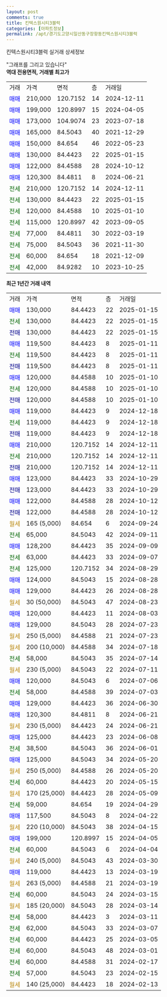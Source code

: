 ```yaml
---
layout: post
comments: true
title: 킨텍스원시티3블럭
categories: [아파트정보]
permalink: /apt/경기도고양시일산동구장항동킨텍스원시티3블럭
---
```


킨텍스원시티3블럭 실거래 상세정보

<script type="text/javascript">
  google.charts.load('current', {'packages':['line', 'corechart']});
  google.charts.setOnLoadCallback(drawChart);

  function drawChart() {
    var data = new google.visualization.DataTable();
    data.addColumn('date', '거래일');
    data.addColumn('number', "매매");
    data.addColumn('number', "전세");
    data.addColumn('number', "전매");

    data.addRows([[new Date(Date.parse("2025-01-15")), 130000, null, null], [new Date(Date.parse("2025-01-15")), null, 130000, null], [new Date(Date.parse("2025-01-15")), null, null, 130000], [new Date(Date.parse("2025-01-11")), 119500, null, null], [new Date(Date.parse("2025-01-11")), null, 119500, null], [new Date(Date.parse("2025-01-11")), null, null, 119500], [new Date(Date.parse("2025-01-10")), 120000, null, null], [new Date(Date.parse("2025-01-10")), null, 120000, null], [new Date(Date.parse("2025-01-10")), null, null, 120000], [new Date(Date.parse("2024-12-18")), 119000, null, null], [new Date(Date.parse("2024-12-18")), null, 119000, null], [new Date(Date.parse("2024-12-18")), null, null, 119000], [new Date(Date.parse("2024-12-11")), 210000, null, null], [new Date(Date.parse("2024-12-11")), null, 210000, null], [new Date(Date.parse("2024-12-11")), null, null, 210000], [new Date(Date.parse("2024-10-29")), 123000, null, null], [new Date(Date.parse("2024-10-29")), null, null, 123000], [new Date(Date.parse("2024-10-12")), 122000, null, null], [new Date(Date.parse("2024-10-12")), null, null, 122000], [new Date(Date.parse("2024-09-24")), null, null, null], [new Date(Date.parse("2024-09-11")), null, 65000, null], [new Date(Date.parse("2024-09-09")), 128200, null, null], [new Date(Date.parse("2024-09-07")), null, 63000, null], [new Date(Date.parse("2024-08-29")), null, 125000, null], [new Date(Date.parse("2024-08-28")), 124000, null, null], [new Date(Date.parse("2024-08-28")), 129000, null, null], [new Date(Date.parse("2024-08-23")), null, null, null], [new Date(Date.parse("2024-08-03")), 120000, null, null], [new Date(Date.parse("2024-07-23")), 129000, null, null], [new Date(Date.parse("2024-07-23")), null, null, null], [new Date(Date.parse("2024-07-18")), null, null, null], [new Date(Date.parse("2024-07-14")), null, 58000, null], [new Date(Date.parse("2024-07-11")), null, null, null], [new Date(Date.parse("2024-07-06")), 120000, null, null], [new Date(Date.parse("2024-07-03")), null, 58000, null], [new Date(Date.parse("2024-06-30")), 129000, null, null], [new Date(Date.parse("2024-06-21")), 120300, null, null], [new Date(Date.parse("2024-06-21")), null, null, null], [new Date(Date.parse("2024-06-08")), 125000, null, null], [new Date(Date.parse("2024-06-01")), null, 38500, null], [new Date(Date.parse("2024-05-20")), 125000, null, null], [new Date(Date.parse("2024-05-20")), null, null, null], [new Date(Date.parse("2024-05-15")), null, 60000, null], [new Date(Date.parse("2024-05-09")), null, null, null], [new Date(Date.parse("2024-04-29")), null, 59000, null], [new Date(Date.parse("2024-04-22")), 117500, null, null], [new Date(Date.parse("2024-04-15")), null, null, null], [new Date(Date.parse("2024-04-05")), 199000, null, null], [new Date(Date.parse("2024-04-04")), null, 60000, null], [new Date(Date.parse("2024-03-30")), null, null, null], [new Date(Date.parse("2024-03-19")), 119000, null, null], [new Date(Date.parse("2024-03-19")), null, null, null], [new Date(Date.parse("2024-03-15")), null, 60000, null], [new Date(Date.parse("2024-03-14")), null, null, null], [new Date(Date.parse("2024-03-11")), null, 58000, null], [new Date(Date.parse("2024-03-07")), null, 62000, null], [new Date(Date.parse("2024-03-05")), null, 60000, null], [new Date(Date.parse("2024-03-01")), null, 60000, null], [new Date(Date.parse("2024-02-17")), null, 60000, null], [new Date(Date.parse("2024-02-15")), null, 57000, null], [new Date(Date.parse("2024-02-13")), null, null, null]]);

    var options = {
      hAxis: {
        format: 'yyyy/MM/dd'
      },    
      lineWidth: 0,
      pointsVisible: true,    
      title: '최근 1년간 유형별 실거래가 분포',
      legend: { position: 'bottom' }
    };

    var formatter = new google.visualization.NumberFormat({pattern:'###,###'} );
    formatter.format(data, 1);
    formatter.format(data, 2);
    
    setTimeout(function() {
        var chart = new google.visualization.LineChart(document.getElementById('columnchart_material'));
        chart.draw(data, (options));
        document.getElementById('loading').style.display = 'none';
    }, 200);
  }
</script>


<div id="loading" style="z-index:20; display: block; margin-left: 0px">"그래프를 그리고 있습니다"</div>
<div id="columnchart_material" style="width: 95%; margin-left: 0px; display: block"></div>
<!-- contents start -->
<b>역대 전용면적, 거래별 최고가</b>
<table class="sortable">
    <tr>
      <td>거래</td>
      <td>가격</td>
      <td>면적</td>
      <td>층</td>
      <td>거래일</td>
    </tr>
        <tr>
          <td><a style="color: blue">매매</a></td>
          <td>210,000</td>
          <td>120.7152</td>
          <td>14</td>
          <td>2024-12-11</td>
        </tr>            <tr>
          <td><a style="color: blue">매매</a></td>
          <td>199,000</td>
          <td>120.8997</td>
          <td>15</td>
          <td>2024-04-05</td>
        </tr>            <tr>
          <td><a style="color: blue">매매</a></td>
          <td>173,000</td>
          <td>104.9074</td>
          <td>23</td>
          <td>2023-07-18</td>
        </tr>            <tr>
          <td><a style="color: blue">매매</a></td>
          <td>165,000</td>
          <td>84.5043</td>
          <td>40</td>
          <td>2021-12-29</td>
        </tr>            <tr>
          <td><a style="color: blue">매매</a></td>
          <td>150,000</td>
          <td>84.654</td>
          <td>46</td>
          <td>2022-05-23</td>
        </tr>            <tr>
          <td><a style="color: blue">매매</a></td>
          <td>130,000</td>
          <td>84.4423</td>
          <td>22</td>
          <td>2025-01-15</td>
        </tr>            <tr>
          <td><a style="color: blue">매매</a></td>
          <td>122,000</td>
          <td>84.4588</td>
          <td>28</td>
          <td>2024-10-12</td>
        </tr>            <tr>
          <td><a style="color: blue">매매</a></td>
          <td>120,300</td>
          <td>84.4811</td>
          <td>8</td>
          <td>2024-06-21</td>
        </tr>        
        <tr>
              <td><a style="color: darkgreen">전세</a></td>
              <td>210,000</td>
              <td>120.7152</td>
              <td>14</td>
              <td>2024-12-11</td>
            </tr>            <tr>
              <td><a style="color: darkgreen">전세</a></td>
              <td>130,000</td>
              <td>84.4423</td>
              <td>22</td>
              <td>2025-01-15</td>
            </tr>            <tr>
              <td><a style="color: darkgreen">전세</a></td>
              <td>120,000</td>
              <td>84.4588</td>
              <td>10</td>
              <td>2025-01-10</td>
            </tr>            <tr>
              <td><a style="color: darkgreen">전세</a></td>
              <td>115,000</td>
              <td>120.8997</td>
              <td>42</td>
              <td>2023-09-05</td>
            </tr>            <tr>
              <td><a style="color: darkgreen">전세</a></td>
              <td>77,000</td>
              <td>84.4811</td>
              <td>30</td>
              <td>2022-03-19</td>
            </tr>            <tr>
              <td><a style="color: darkgreen">전세</a></td>
              <td>75,000</td>
              <td>84.5043</td>
              <td>36</td>
              <td>2021-11-30</td>
            </tr>            <tr>
              <td><a style="color: darkgreen">전세</a></td>
              <td>60,000</td>
              <td>84.654</td>
              <td>18</td>
              <td>2021-12-09</td>
            </tr>            <tr>
              <td><a style="color: darkgreen">전세</a></td>
              <td>42,000</td>
              <td>84.9282</td>
              <td>10</td>
              <td>2023-10-25</td>
            </tr>        
    
</table>

<b>최근 1년간 거래 내역</b>

<table class="sortable">
    <tr>
      <td>거래</td>
      <td>가격</td>
      <td>면적</td>
      <td>층</td>
      <td>거래일</td>
    </tr>
    <tr>
      <td><a style="color: blue">매매</a></td>
      <td>130,000</td>
      <td>84.4423</td>
      <td>22</td>
      <td>2025-01-15</td>
    </tr>          <tr>
      <td><a style="color: darkgreen">전세</a></td>
      <td>130,000</td>
      <td>84.4423</td>
      <td>22</td>
      <td>2025-01-15</td>
    </tr>          <tr>
      <td><a style="color: darkblue">전매</a></td>
      <td>130,000</td>
      <td>84.4423</td>
      <td>22</td>
      <td>2025-01-15</td>
    </tr>          <tr>
      <td><a style="color: blue">매매</a></td>
      <td>119,500</td>
      <td>84.4423</td>
      <td>8</td>
      <td>2025-01-11</td>
    </tr>          <tr>
      <td><a style="color: darkgreen">전세</a></td>
      <td>119,500</td>
      <td>84.4423</td>
      <td>8</td>
      <td>2025-01-11</td>
    </tr>          <tr>
      <td><a style="color: darkblue">전매</a></td>
      <td>119,500</td>
      <td>84.4423</td>
      <td>8</td>
      <td>2025-01-11</td>
    </tr>          <tr>
      <td><a style="color: blue">매매</a></td>
      <td>120,000</td>
      <td>84.4588</td>
      <td>10</td>
      <td>2025-01-10</td>
    </tr>          <tr>
      <td><a style="color: darkgreen">전세</a></td>
      <td>120,000</td>
      <td>84.4588</td>
      <td>10</td>
      <td>2025-01-10</td>
    </tr>          <tr>
      <td><a style="color: darkblue">전매</a></td>
      <td>120,000</td>
      <td>84.4588</td>
      <td>10</td>
      <td>2025-01-10</td>
    </tr>          <tr>
      <td><a style="color: blue">매매</a></td>
      <td>119,000</td>
      <td>84.4423</td>
      <td>9</td>
      <td>2024-12-18</td>
    </tr>          <tr>
      <td><a style="color: darkgreen">전세</a></td>
      <td>119,000</td>
      <td>84.4423</td>
      <td>9</td>
      <td>2024-12-18</td>
    </tr>          <tr>
      <td><a style="color: darkblue">전매</a></td>
      <td>119,000</td>
      <td>84.4423</td>
      <td>9</td>
      <td>2024-12-18</td>
    </tr>          <tr>
      <td><a style="color: blue">매매</a></td>
      <td>210,000</td>
      <td>120.7152</td>
      <td>14</td>
      <td>2024-12-11</td>
    </tr>          <tr>
      <td><a style="color: darkgreen">전세</a></td>
      <td>210,000</td>
      <td>120.7152</td>
      <td>14</td>
      <td>2024-12-11</td>
    </tr>          <tr>
      <td><a style="color: darkblue">전매</a></td>
      <td>210,000</td>
      <td>120.7152</td>
      <td>14</td>
      <td>2024-12-11</td>
    </tr>          <tr>
      <td><a style="color: blue">매매</a></td>
      <td>123,000</td>
      <td>84.4423</td>
      <td>33</td>
      <td>2024-10-29</td>
    </tr>          <tr>
      <td><a style="color: darkblue">전매</a></td>
      <td>123,000</td>
      <td>84.4423</td>
      <td>33</td>
      <td>2024-10-29</td>
    </tr>          <tr>
      <td><a style="color: blue">매매</a></td>
      <td>122,000</td>
      <td>84.4588</td>
      <td>28</td>
      <td>2024-10-12</td>
    </tr>          <tr>
      <td><a style="color: darkblue">전매</a></td>
      <td>122,000</td>
      <td>84.4588</td>
      <td>28</td>
      <td>2024-10-12</td>
    </tr>          <tr>
      <td><a style="color: darkgoldenrod">월세</a></td>
      <td>165 (5,000)</td>
      <td>84.654</td>
      <td>6</td>
      <td>2024-09-24</td>
    </tr>          <tr>
      <td><a style="color: darkgreen">전세</a></td>
      <td>65,000</td>
      <td>84.5043</td>
      <td>42</td>
      <td>2024-09-11</td>
    </tr>          <tr>
      <td><a style="color: blue">매매</a></td>
      <td>128,200</td>
      <td>84.4423</td>
      <td>35</td>
      <td>2024-09-09</td>
    </tr>          <tr>
      <td><a style="color: darkgreen">전세</a></td>
      <td>63,000</td>
      <td>84.4423</td>
      <td>33</td>
      <td>2024-09-07</td>
    </tr>          <tr>
      <td><a style="color: darkgreen">전세</a></td>
      <td>125,000</td>
      <td>120.7152</td>
      <td>34</td>
      <td>2024-08-29</td>
    </tr>          <tr>
      <td><a style="color: blue">매매</a></td>
      <td>124,000</td>
      <td>84.5043</td>
      <td>15</td>
      <td>2024-08-28</td>
    </tr>          <tr>
      <td><a style="color: blue">매매</a></td>
      <td>129,000</td>
      <td>84.4423</td>
      <td>26</td>
      <td>2024-08-28</td>
    </tr>          <tr>
      <td><a style="color: darkgoldenrod">월세</a></td>
      <td>30 (50,000)</td>
      <td>84.5043</td>
      <td>47</td>
      <td>2024-08-23</td>
    </tr>          <tr>
      <td><a style="color: blue">매매</a></td>
      <td>120,000</td>
      <td>84.4423</td>
      <td>11</td>
      <td>2024-08-03</td>
    </tr>          <tr>
      <td><a style="color: blue">매매</a></td>
      <td>129,000</td>
      <td>84.5043</td>
      <td>28</td>
      <td>2024-07-23</td>
    </tr>          <tr>
      <td><a style="color: darkgoldenrod">월세</a></td>
      <td>250 (5,000)</td>
      <td>84.4588</td>
      <td>21</td>
      <td>2024-07-23</td>
    </tr>          <tr>
      <td><a style="color: darkgoldenrod">월세</a></td>
      <td>200 (10,000)</td>
      <td>84.4588</td>
      <td>34</td>
      <td>2024-07-18</td>
    </tr>          <tr>
      <td><a style="color: darkgreen">전세</a></td>
      <td>58,000</td>
      <td>84.5043</td>
      <td>35</td>
      <td>2024-07-14</td>
    </tr>          <tr>
      <td><a style="color: darkgoldenrod">월세</a></td>
      <td>230 (5,000)</td>
      <td>84.5043</td>
      <td>22</td>
      <td>2024-07-11</td>
    </tr>          <tr>
      <td><a style="color: blue">매매</a></td>
      <td>120,000</td>
      <td>84.5043</td>
      <td>6</td>
      <td>2024-07-06</td>
    </tr>          <tr>
      <td><a style="color: darkgreen">전세</a></td>
      <td>58,000</td>
      <td>84.4588</td>
      <td>39</td>
      <td>2024-07-03</td>
    </tr>          <tr>
      <td><a style="color: blue">매매</a></td>
      <td>129,000</td>
      <td>84.4423</td>
      <td>36</td>
      <td>2024-06-30</td>
    </tr>          <tr>
      <td><a style="color: blue">매매</a></td>
      <td>120,300</td>
      <td>84.4811</td>
      <td>8</td>
      <td>2024-06-21</td>
    </tr>          <tr>
      <td><a style="color: darkgoldenrod">월세</a></td>
      <td>230 (5,000)</td>
      <td>84.4423</td>
      <td>24</td>
      <td>2024-06-21</td>
    </tr>          <tr>
      <td><a style="color: blue">매매</a></td>
      <td>125,000</td>
      <td>84.4423</td>
      <td>23</td>
      <td>2024-06-08</td>
    </tr>          <tr>
      <td><a style="color: darkgreen">전세</a></td>
      <td>38,500</td>
      <td>84.5043</td>
      <td>36</td>
      <td>2024-06-01</td>
    </tr>          <tr>
      <td><a style="color: blue">매매</a></td>
      <td>125,000</td>
      <td>84.5043</td>
      <td>34</td>
      <td>2024-05-20</td>
    </tr>          <tr>
      <td><a style="color: darkgoldenrod">월세</a></td>
      <td>250 (5,000)</td>
      <td>84.4588</td>
      <td>26</td>
      <td>2024-05-20</td>
    </tr>          <tr>
      <td><a style="color: darkgreen">전세</a></td>
      <td>60,000</td>
      <td>84.4423</td>
      <td>20</td>
      <td>2024-05-15</td>
    </tr>          <tr>
      <td><a style="color: darkgoldenrod">월세</a></td>
      <td>170 (25,000)</td>
      <td>84.4423</td>
      <td>28</td>
      <td>2024-05-09</td>
    </tr>          <tr>
      <td><a style="color: darkgreen">전세</a></td>
      <td>59,000</td>
      <td>84.654</td>
      <td>19</td>
      <td>2024-04-29</td>
    </tr>          <tr>
      <td><a style="color: blue">매매</a></td>
      <td>117,500</td>
      <td>84.5043</td>
      <td>8</td>
      <td>2024-04-22</td>
    </tr>          <tr>
      <td><a style="color: darkgoldenrod">월세</a></td>
      <td>220 (10,000)</td>
      <td>84.5043</td>
      <td>38</td>
      <td>2024-04-15</td>
    </tr>          <tr>
      <td><a style="color: blue">매매</a></td>
      <td>199,000</td>
      <td>120.8997</td>
      <td>15</td>
      <td>2024-04-05</td>
    </tr>          <tr>
      <td><a style="color: darkgreen">전세</a></td>
      <td>60,000</td>
      <td>84.5043</td>
      <td>6</td>
      <td>2024-04-04</td>
    </tr>          <tr>
      <td><a style="color: darkgoldenrod">월세</a></td>
      <td>240 (5,000)</td>
      <td>84.5043</td>
      <td>43</td>
      <td>2024-03-30</td>
    </tr>          <tr>
      <td><a style="color: blue">매매</a></td>
      <td>119,000</td>
      <td>84.4423</td>
      <td>13</td>
      <td>2024-03-19</td>
    </tr>          <tr>
      <td><a style="color: darkgoldenrod">월세</a></td>
      <td>263 (5,000)</td>
      <td>84.4588</td>
      <td>21</td>
      <td>2024-03-19</td>
    </tr>          <tr>
      <td><a style="color: darkgreen">전세</a></td>
      <td>60,000</td>
      <td>84.5043</td>
      <td>24</td>
      <td>2024-03-15</td>
    </tr>          <tr>
      <td><a style="color: darkgoldenrod">월세</a></td>
      <td>185 (20,000)</td>
      <td>84.5043</td>
      <td>28</td>
      <td>2024-03-14</td>
    </tr>          <tr>
      <td><a style="color: darkgreen">전세</a></td>
      <td>58,000</td>
      <td>84.4423</td>
      <td>3</td>
      <td>2024-03-11</td>
    </tr>          <tr>
      <td><a style="color: darkgreen">전세</a></td>
      <td>62,000</td>
      <td>84.5043</td>
      <td>33</td>
      <td>2024-03-07</td>
    </tr>          <tr>
      <td><a style="color: darkgreen">전세</a></td>
      <td>60,000</td>
      <td>84.4423</td>
      <td>25</td>
      <td>2024-03-05</td>
    </tr>          <tr>
      <td><a style="color: darkgreen">전세</a></td>
      <td>60,000</td>
      <td>84.5043</td>
      <td>48</td>
      <td>2024-03-01</td>
    </tr>          <tr>
      <td><a style="color: darkgreen">전세</a></td>
      <td>60,000</td>
      <td>84.4588</td>
      <td>31</td>
      <td>2024-02-17</td>
    </tr>          <tr>
      <td><a style="color: darkgreen">전세</a></td>
      <td>57,000</td>
      <td>84.5043</td>
      <td>23</td>
      <td>2024-02-15</td>
    </tr>          <tr>
      <td><a style="color: darkgoldenrod">월세</a></td>
      <td>140 (25,000)</td>
      <td>84.4423</td>
      <td>18</td>
      <td>2024-02-13</td>
    </tr>      </table>
<!-- contents end -->    

